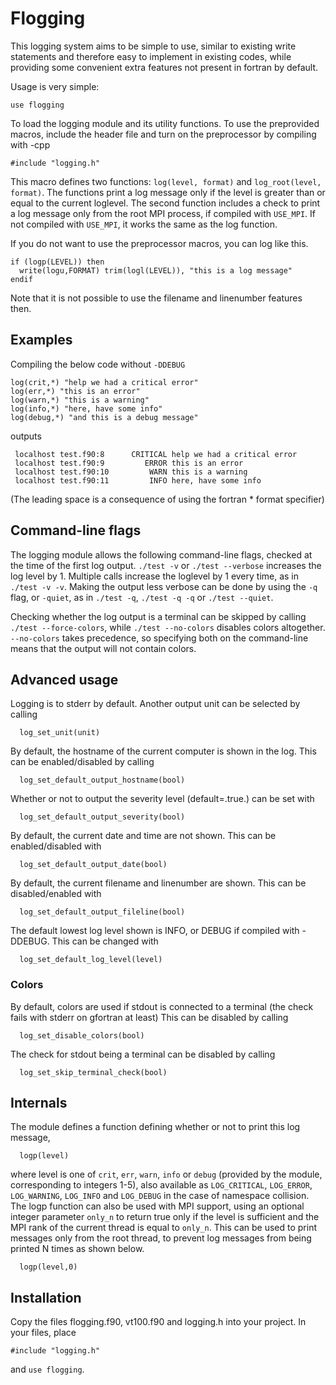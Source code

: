 # Flogging
This logging system aims to be simple to use, similar to existing write statements and therefore easy to implement in existing codes,
while providing some convenient extra features not present in fortran by default.

Usage is very simple:
```
use flogging
```

To load the logging module and its utility functions.
To use the preprovided macros, include the header file and turn on the preprocessor by compiling with -cpp
``` 
#include "logging.h"
```
This macro defines two functions: `log(level, format)` and `log_root(level, format)`.
The functions print a log message only if the level is greater than or equal to the current loglevel.
The second function includes a check to print a log message only from the root MPI process, if compiled
with `USE_MPI`. If not compiled with `USE_MPI`, it works the same as the log function.

If you do not want to use the preprocessor macros, you can log like this.
```
if (logp(LEVEL)) then
  write(logu,FORMAT) trim(logl(LEVEL)), "this is a log message"
endif
```
Note that it is not possible to use the filename and linenumber features then.

## Examples
Compiling the below code without `-DDEBUG`
```
log(crit,*) "help we had a critical error"
log(err,*) "this is an error"
log(warn,*) "this is a warning"
log(info,*) "here, have some info"
log(debug,*) "and this is a debug message"
```
outputs
```
 localhost test.f90:8      CRITICAL help we had a critical error
 localhost test.f90:9         ERROR this is an error
 localhost test.f90:10         WARN this is a warning
 localhost test.f90:11         INFO here, have some info
```
(The leading space is a consequence of using the fortran * format specifier)

## Command-line flags
The logging module allows the following command-line flags, checked at the time of the first log output.
`./test -v` or `./test --verbose` increases the log level by 1. Multiple calls increase the loglevel by 1 every time,
as in `./test -v -v`. Making the output less verbose can be done by using the `-q` flag, or `-quiet`, as in
`./test -q`, `./test -q -q` or `./test --quiet`.

Checking whether the log output is a terminal can be skipped by calling
`./test --force-colors`, while `./test --no-colors` disables colors altogether.
`--no-colors` takes precedence, so specifying both on the command-line means that the output will not contain colors.

## Advanced usage
Logging is to stderr by default. Another output unit can be selected by calling
```
  log_set_unit(unit)
```

By default, the hostname of the current computer is shown in the log. This can be
enabled/disabled by calling
```
  log_set_default_output_hostname(bool)
```
Whether or not to output the severity level (default=.true.) can be set with
```
  log_set_default_output_severity(bool)
```
By default, the current date and time are not shown. This can be enabled/disabled with
```
  log_set_default_output_date(bool)
```
By default, the current filename and linenumber are shown. This can be disabled/enabled with
```
  log_set_default_output_fileline(bool)
```
The default lowest log level shown is INFO, or DEBUG if compiled with -DDEBUG. This can be
changed with
```
  log_set_default_log_level(level)
```
### Colors
By default, colors are used if stdout is connected to a terminal (the check fails with stderr on gfortran at least)
This can be disabled by calling
```
  log_set_disable_colors(bool)
```
The check for stdout being a terminal can be disabled by calling
```
  log_set_skip_terminal_check(bool)
```

## Internals
The module defines a function defining whether or not to print this log message,
```
  logp(level)
```
where level is one of `crit`, `err`, `warn`, `info` or `debug` (provided by the module, corresponding to integers 1-5),
also available as `LOG_CRITICAL`, `LOG_ERROR`, `LOG_WARNING`, `LOG_INFO` and `LOG_DEBUG` in the case of namespace collision.
The logp function can also be used with MPI support, using an optional integer parameter `only_n` to return true
only if the level is sufficient and the MPI rank of the current thread is equal to `only_n`.
This can be used to print messages only from the root thread, to prevent log messages from being printed N times as shown below.
```
  logp(level,0)
```

## Installation
Copy the files flogging.f90, vt100.f90 and logging.h into your project.
In your files, place
```
#include "logging.h"
```
and ```use flogging```.
